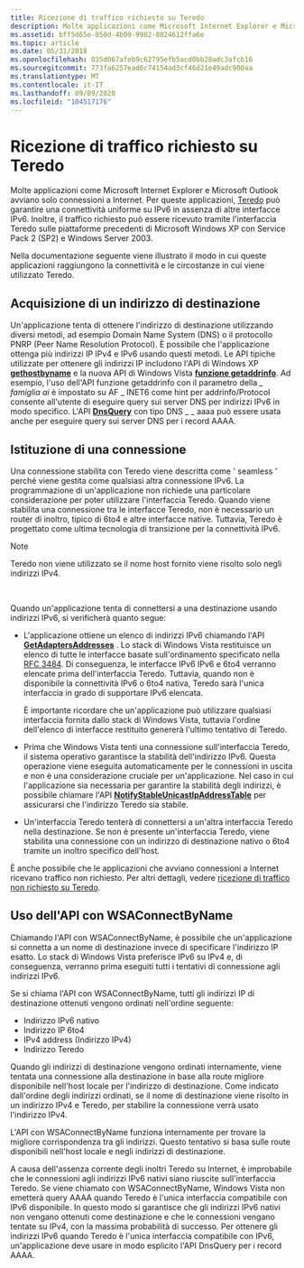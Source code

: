 ```yaml
---
title: Ricezione di traffico richiesto su Teredo
description: Molte applicazioni come Microsoft Internet Explorer e Microsoft Outlook avviano solo connessioni a Internet.
ms.assetid: bff5d65e-050d-4b09-9982-8024612ffa6e
ms.topic: article
ms.date: 05/31/2018
ms.openlocfilehash: 035d067afeb9c62795efb5acd0bb28adc3afcb16
ms.sourcegitcommit: 773fa6257ead6c74154ad3cf46d21e49adc900aa
ms.translationtype: MT
ms.contentlocale: it-IT
ms.lasthandoff: 09/09/2020
ms.locfileid: "104517176"
---
```

# <a name="receiving-solicited-traffic-over-teredo"></a>Ricezione di traffico richiesto su Teredo

Molte applicazioni come Microsoft Internet Explorer e Microsoft Outlook avviano solo connessioni a Internet. Per queste applicazioni, [Teredo](about-teredo.md) può garantire una connettività uniforme su IPv6 in assenza di altre interfacce IPv6. Inoltre, il traffico richiesto può essere ricevuto tramite l'interfaccia Teredo sulle piattaforme precedenti di Microsoft Windows XP con Service Pack 2 (SP2) e Windows Server 2003.

Nella documentazione seguente viene illustrato il modo in cui queste applicazioni raggiungono la connettività e le circostanze in cui viene utilizzato Teredo.

## <a name="obtaining-a-destination-address"></a>Acquisizione di un indirizzo di destinazione

Un'applicazione tenta di ottenere l'indirizzo di destinazione utilizzando diversi metodi, ad esempio Domain Name System (DNS) o il protocollo PNRP (Peer Name Resolution Protocol). È possibile che l'applicazione ottenga più indirizzi IP IPv4 e IPv6 usando questi metodi. Le API tipiche utilizzate per ottenere gli indirizzi IP includono l'API di Windows XP [**gethostbyname**](/windows/desktop/api/wsipv6ok/nf-wsipv6ok-gethostbyname) e la nuova API di Windows Vista [**funzione getaddrinfo**](/windows/desktop/api/ws2tcpip/nf-ws2tcpip-getaddrinfo). Ad esempio, l'uso dell'API funzione getaddrinfo con il parametro della *\_ famiglia ai* è impostato su AF \_ INET6 come hint per addrinfo/Protocol consente all'utente di eseguire query sui server DNS per indirizzi IPv6 in modo specifico. L'API [**DnsQuery**](/windows/desktop/api/windns/nf-windns-dnsquery_a) con tipo DNS \_ \_ aaaa può essere usata anche per eseguire query sui server DNS per i record AAAA.

## <a name="establishing-a-connection"></a>Istituzione di una connessione

Una connessione stabilita con Teredo viene descritta come ' seamless ' perché viene gestita come qualsiasi altra connessione IPv6. La programmazione di un'applicazione non richiede una particolare considerazione per poter utilizzare l'interfaccia Teredo. Quando viene stabilita una connessione tra le interfacce Teredo, non è necessario un router di inoltro, tipico di 6to4 e altre interfacce native. Tuttavia, Teredo è progettato come ultima tecnologia di transizione per la connettività IPv6.

> [!Note]  
> Teredo non viene utilizzato se il nome host fornito viene risolto solo negli indirizzi IPv4.

 

Quando un'applicazione tenta di connettersi a una destinazione usando indirizzi IPv6, si verificherà quanto segue:

-   L'applicazione ottiene un elenco di indirizzi IPv6 chiamando l'API [**GetAdaptersAddresses**](/windows/desktop/api/iphlpapi/nf-iphlpapi-getadaptersaddresses) . Lo stack di Windows Vista restituisce un elenco di tutte le interfacce basate sull'ordinamento specificato nella [RFC 3484](https://www.irt.org/rfc/rfc3484.htm). Di conseguenza, le interfacce IPv6 IPv6 e 6to4 verranno elencate prima dell'interfaccia Teredo. Tuttavia, quando non è disponibile la connettività IPv6 o 6to4 nativa, Teredo sarà l'unica interfaccia in grado di supportare IPv6 elencata.

    È importante ricordare che un'applicazione può utilizzare qualsiasi interfaccia fornita dallo stack di Windows Vista, tuttavia l'ordine dell'elenco di interfacce restituito genererà l'ultimo tentativo di Teredo.

-   Prima che Windows Vista tenti una connessione sull'interfaccia Teredo, il sistema operativo garantisce la stabilità dell'indirizzo IPv6. Questa operazione viene eseguita automaticamente per le connessioni in uscita e non è una considerazione cruciale per un'applicazione. Nel caso in cui l'applicazione sia necessaria per garantire la stabilità degli indirizzi, è possibile chiamare l'API [**NotifyStableUnicastIpAddressTable**](/windows/desktop/api/netioapi/nf-netioapi-notifystableunicastipaddresstable) per assicurarsi che l'indirizzo Teredo sia stabile.

-   Un'interfaccia Teredo tenterà di connettersi a un'altra interfaccia Teredo nella destinazione. Se non è presente un'interfaccia Teredo, viene stabilita una connessione con un indirizzo di destinazione nativo o 6to4 tramite un inoltro specifico dell'host.

È anche possibile che le applicazioni che avviano connessioni a Internet ricevano traffico non richiesto. Per altri dettagli, vedere [ricezione di traffico non richiesto su Teredo](receiving-unsolicited-traffic-over-teredo.md).

## <a name="using-the-wsaconnectbyname-api"></a>Uso dell'API con WSAConnectByName

Chiamando l'API con WSAConnectByName, è possibile che un'applicazione si connetta a un nome di destinazione invece di specificare l'indirizzo IP esatto. Lo stack di Windows Vista preferisce IPv6 su IPv4 e, di conseguenza, verranno prima eseguiti tutti i tentativi di connessione agli indirizzi IPv6.

Se si chiama l'API con WSAConnectByName, tutti gli indirizzi IP di destinazione ottenuti vengono ordinati nell'ordine seguente:

-   Indirizzo IPv6 nativo
-   Indirizzo IP 6to4
-   IPv4 address (Indirizzo IPv4)
-   Indirizzo Teredo

Quando gli indirizzi di destinazione vengono ordinati internamente, viene tentata una connessione alla destinazione in base alla route migliore disponibile nell'host locale per l'indirizzo di destinazione. Come indicato dall'ordine degli indirizzi ordinati, se il nome di destinazione viene risolto in un indirizzo IPv4 e Teredo, per stabilire la connessione verrà usato l'indirizzo IPv4.

L'API con WSAConnectByName funziona internamente per trovare la migliore corrispondenza tra gli indirizzi. Questo tentativo si basa sulle route disponibili nell'host locale e negli indirizzi di destinazione.

A causa dell'assenza corrente degli inoltri Teredo su Internet, è improbabile che le connessioni agli indirizzi IPv6 nativi siano riuscite sull'interfaccia Teredo. Se viene chiamato con WSAConnectByName, Windows Vista non emetterà query AAAA quando Teredo è l'unica interfaccia compatibile con IPv6 disponibile. In questo modo si garantisce che gli indirizzi IPv6 nativi non vengano ottenuti come destinazione e che le connessioni vengano tentate su IPv4, con la massima probabilità di successo. Per ottenere gli indirizzi IPv6 quando Teredo è l'unica interfaccia compatibile con IPv6, un'applicazione deve usare in modo esplicito l'API DnsQuery per i record AAAA.

 

 